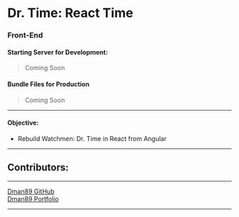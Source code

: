 # Dr. Time: React Time

### Front-End

#### Starting Server for Development:

>Coming Soon

#### Bundle Files for Production

>Coming Soon

***

#### Objective:

+ Rebuild Watchmen: Dr. Time in React from Angular

***

## Contributors:


***

[Dman89 GitHub](https://github.com/Dman89/)  
[Dman89 Portfolio](https://danielcudney.com)

***
